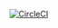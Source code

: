 [![CircleCI](https://dl.circleci.com/status-badge/img/gh/edwinnambaje/nest-test/tree/develop.svg?style=shield)](https://dl.circleci.com/status-badge/redirect/gh/edwinnambaje/nest-test/tree/develop)
